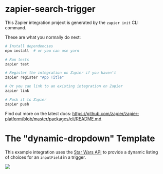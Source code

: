 # zapier-search-trigger

This Zapier integration project is generated by the `zapier init` CLI command.

These are what you normally do next:

```bash
# Install dependencies
npm install  # or you can use yarn

# Run tests
zapier test

# Register the integration on Zapier if you haven't
zapier register "App Title"

# Or you can link to an existing integration on Zapier
zapier link

# Push it to Zapier
zapier push
```

Find out more on the latest docs: https://github.com/zapier/zapier-platform/blob/master/packages/cli/README.md.

# The "dynamic-dropdown" Template

This example integration uses the [Star Wars API](https://swapi.dev/) to provide a dynamic listing of choices for an `inputField` in a trigger.

![](https://cdn.zappy.app/d985065c5098089795d9b60c77791e12.png)
